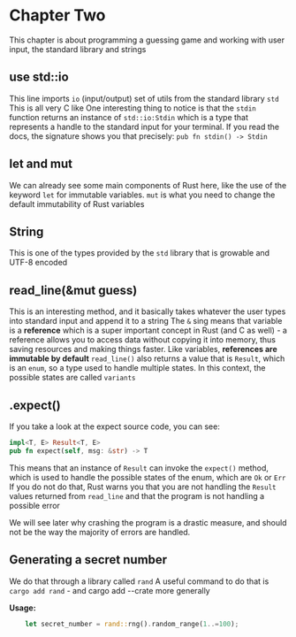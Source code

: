 # Chapter Two

This chapter is about programming a guessing game and working with user input, the standard library and strings

## use std::io

This line imports `io` (input/output) set of utils from the standard library `std`
This is all very C like
One interesting thing to notice is that the `stdin` function returns an instance of `std::io:Stdin` which is a type that represents a handle to the standard input for your terminal.
If you read the docs, the signature shows you that precisely: `pub fn stdin() -> Stdin`

## let and mut

We can already see some main components of Rust here, like the use of the keyword `let` for immutable variables.
`mut` is what you need to change the default immutability of Rust variables

## String

This is one of the types provided by the `std` library that is growable and UTF-8 encoded

## read_line(&mut guess)

This is an interesting method, and it basically takes whatever the user types into standard input and append it to a string
The `&` sing means that variable is a **reference** which is a super important concept in Rust (and C as well) - a reference allows you to access data without copying it into memory, thus saving resources and making things faster. Like variables, **references are immutable by default**
`read_line()` also returns a value that is `Result`, which is an `enum`, so a type used to handle multiple states. In this context, the possible states are called `variants`

## .expect()

If you take a look at the expect source code, you can see:

```rust
impl<T, E> Result<T, E>
pub fn expect(self, msg: &str) -> T
```

This means that an instance of `Result` can invoke the `expect()` method, which is used to handle the possible states of the enum, which are `Ok` or `Err`
If you do not do that, Rust warns you that you are not handling the `Result` values returned from `read_line` and that the program is not handling a possible error

We will see later why crashing the program is a drastic measure, and should not be the way the majority of errors are handled.

## Generating a secret number

We do that through a library called `rand`
A useful command to do that is `cargo add rand` - and cargo add --crate more generally

**Usage:**

```rust
    let secret_number = rand::rng().random_range(1..=100);
```

```

```

```

```
